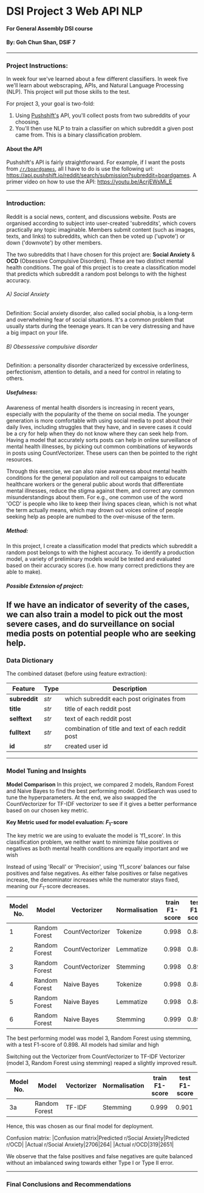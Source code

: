 # DSI Project 3 Web API NLP

#### For General Assembly DSI course
#### By: Goh Chun Shan, DSIF 7

---
### Project Instructions:

In week four we've learned about a few different classifiers. In week five we'll learn about webscraping, APIs, and Natural Language Processing (NLP). This project will put those skills to the test.

For project 3, your goal is two-fold:
1. Using [Pushshift's](https://github.com/pushshift/api) API, you'll collect posts from two subreddits of your choosing.
2. You'll then use NLP to train a classifier on which subreddit a given post came from. This is a binary classification problem.

#### About the API

Pushshift's API is fairly straightforward. For example, if I want the posts from [`/r/boardgames`](https://www.reddit.com/r/boardgames), all I have to do is use the following url: https://api.pushshift.io/reddit/search/submission?subreddit=boardgames. A primer video on how to use the API: https://youtu.be/AcrjEWsMi_E

---
### Introduction:

Reddit is a social news, content, and discussions website. Posts are organised according to subject into user-created 'subreddits', which covers practically any topic imaginable. Members submit content (such as images, texts, and links) to subreddits, which can then be voted up ('upvote') or down ('downvote') by other members.

The two subreddits that I have chosen for this project are: **Social Anxiety** & **OCD** (Obsessive Compulsive Disorders). These are two distinct mental health conditions. The goal of this project is to create a classification model that predicts which subreddit a random post belongs to with the highest accuracy.

###### A) Social Anxiety
Definition: Social anxiety disorder, also called social phobia, is a long-term and overwhelming fear of social situations. It's a common problem that usually starts during the teenage years. It can be very distressing and have a big impact on your life.

###### B) Obessessive compulsive disorder
Definition: a personality disorder characterized by excessive orderliness, perfectionism, attention to details, and a need for control in relating to others.

##### Usefulness:
Awareness of mental health disorders is increasing in recent years, especially with the popularity of the theme on social media. The younger generation is more comfortable with using social media to post about their daily lives, including struggles that they have, and in severe cases it could be a cry for help when they do not know where they can seek help from. Having a model that accurately sorts posts can help in online surveillance of mental health illnesses, by picking out common combinations of keywords in posts using CountVectorizer. These users can then be pointed to the right resources.

Through this exercise, we can also raise awareness about mental health conditions for the general population and roll out campaigns to educate healthcare workers or the general public about words that differentiate mental illnesses, reduce the stigma against them, and correct any common misunderstandings about them. For e.g., one common use of the word 'OCD' is  people who like to keep their living spaces clean, which is not what the term actually means, which may drown out voices online of people seeking help as people are numbed to the over-misuse of the term.

##### Method:
In this project, I create a classification model that predicts which subreddit a random post belongs to with the highest accuracy. To identify a production model, a variety of preliminary models would be tested and evaluated based on their accuracy scores (i.e. how many correct predictions they are able to make).

##### Possible Extension of project: 
If we have an indicator of severity of the cases, we can also train a model to pick out the most severe cases, and do surveillance on social media posts on potential people who are seeking help.
----
### Data Dictionary

The combined dataset (before using feature extraction):

|Feature|Type|Description|
|---|---|---|
|**subreddit**|*str*|which subreddit each post originates from| 
|**title**|*str*|title of each reddit post|
|**selftext**|*str*|text of each reddit post|
|**fulltext**|*str*|combination of title and text of each reddit post|
|**id**|*str*|created user id|

---

### Model Tuning and Insights

**Model Comparison**
In this project, we compared 2 models, Random Forest and Naive Bayes to find the best performing model. GridSearch was used to tune the hyperparameters. At the end, we also swapped the CountVectorizer for TF-IDF vectorizer to see if it gives a better performance based on our chosen key metric.

**Key Metric used for model evaluation: $F_1$-score**

The key metric we are using to evaluate the model is 'f1_score'. In this classification problem, we neither want to minimize false positives or negatives as both mental health conditions are equally important and we wish

Instead of using 'Recall' or 'Precision', using 'f1_score' balances our false positives and false negatives. As either false positives or false negatives increase, the denominator increases while the numerator stays fixed, meaning our $F_1$-score decreases.



|Model No.|Model|Vectorizer|Normalisation|train F1-score|test F1-score|
|---|---|---|---|---|---|
|1|Random Forest|CountVectorizer|Tokenize|0.998|0.889|
|2|Random Forest|CountVectorizer|Lemmatize|0.998|0.886|
|3|Random Forest|CountVectorizer|Stemming|0.998|0.898|
|4|Random Forest|Naive Bayes|Tokenize|0.998|0.888|
|5|Random Forest|Naive Bayes|Lemmatize|0.998|0.888|
|6|Random Forest|Naive Bayes|Stemming|0.999|0.897|

The best performing model was model 3, Random Forest using stemming, with a test F1-score of 0.898. All models had similar and high

Switching out the Vectorizer from CountVectorizer to TF-IDF Vectorizer (model 3, Random Forest using stemming) reaped a slightly improved result.

|Model No.|Model|Vectorizer|Normalisation|train F1-score|test F1-score|
|---|---|---|---|---|---|
|3a|Random Forest|TF-IDF|Stemming|0.999|0.901|

Hence, this was chosen as our final model for deployment.

Confusion matrix:
|Confusion matrix|Predicted r/Social Anxiety|Predicted r/OCD|
|Actual r/Social Anxiety|2706|264|
|Actual r/OCD|319|2651|

We observe that the false positives and false negatives are quite balanced without an imbalanced swing towards either Type I or Type II error.

---
### Final Conclusions and Recommendations


